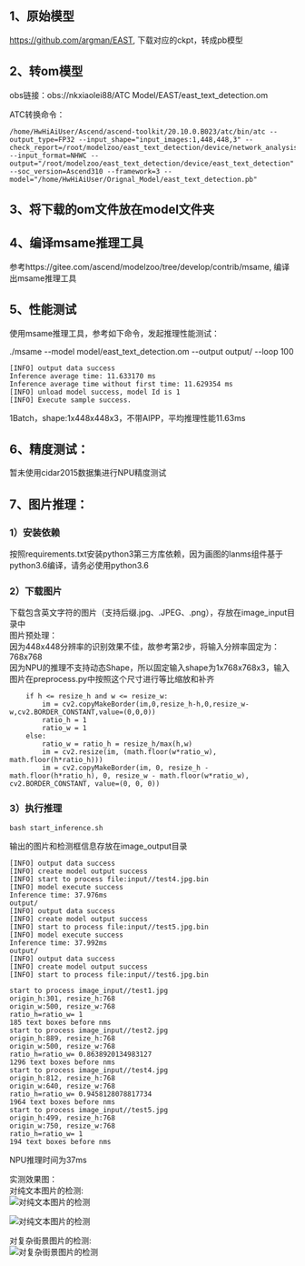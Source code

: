 ## 1、原始模型
https://github.com/argman/EAST, 下载对应的ckpt，转成pb模型

## 2、转om模型
obs链接：obs://nkxiaolei88/ATC Model/EAST/east_text_detection.om

ATC转换命令：
```
/home/HwHiAiUser/Ascend/ascend-toolkit/20.10.0.B023/atc/bin/atc --output_type=FP32 --input_shape="input_images:1,448,448,3" --check_report=/root/modelzoo/east_text_detection/device/network_analysis.report --input_format=NHWC --output="/root/modelzoo/east_text_detection/device/east_text_detection" --soc_version=Ascend310 --framework=3 --model="/home/HwHiAiUser/Orignal_Model/east_text_detection.pb" 
```

## 3、将下载的om文件放在model文件夹

## 4、编译msame推理工具
参考https://gitee.com/ascend/modelzoo/tree/develop/contrib/msame, 编译出msame推理工具

## 5、性能测试
使用msame推理工具，参考如下命令，发起推理性能测试： 

./msame --model model/east_text_detection.om --output output/ --loop 100
```
[INFO] output data success
Inference average time: 11.633170 ms
Inference average time without first time: 11.629354 ms
[INFO] unload model success, model Id is 1
[INFO] Execute sample success.
```
1Batch，shape:1x448x448x3，不带AIPP，平均推理性能11.63ms

## 6、精度测试：
暂未使用cidar2015数据集进行NPU精度测试

## 7、图片推理：
### 1）安装依赖
按照requirements.txt安装python3第三方库依赖，因为画图的lanms组件基于python3.6编译，请务必使用python3.6

### 2）下载图片
下载包含英文字符的图片（支持后缀.jpg、.JPEG、.png），存放在image_input目录中\
图片预处理：\
因为448x448分辨率的识别效果不佳，故参考第2步，将输入分辨率固定为：768x768 \
因为NPU的推理不支持动态Shape，所以固定输入shape为1x768x768x3，输入图片在preprocess.py中按照这个尺寸进行等比缩放和补齐
```
    if h <= resize_h and w <= resize_w:
        im = cv2.copyMakeBorder(im,0,resize_h-h,0,resize_w-w,cv2.BORDER_CONSTANT,value=(0,0,0))
        ratio_h = 1
        ratio_w = 1
    else:
        ratio_w = ratio_h = resize_h/max(h,w)
        im = cv2.resize(im, (math.floor(w*ratio_w), math.floor(h*ratio_h)))
        im = cv2.copyMakeBorder(im, 0, resize_h - math.floor(h*ratio_h), 0, resize_w - math.floor(w*ratio_w), cv2.BORDER_CONSTANT, value=(0, 0, 0))
```

### 3）执行推理
```
bash start_inference.sh
```
输出的图片和检测框信息存放在image_output目录
```
[INFO] output data success
[INFO] create model output success
[INFO] start to process file:input//test4.jpg.bin
[INFO] model execute success
Inference time: 37.976ms
output/
[INFO] output data success
[INFO] create model output success
[INFO] start to process file:input//test5.jpg.bin
[INFO] model execute success
Inference time: 37.992ms
output/
[INFO] output data success
[INFO] create model output success
[INFO] start to process file:input//test6.jpg.bin

start to process image_input//test1.jpg
origin_h:301, resize_h:768
origin_w:500, resize_w:768
ratio_h=ratio_w= 1
185 text boxes before nms
start to process image_input//test2.jpg
origin_h:889, resize_h:768
origin_w:500, resize_w:768
ratio_h=ratio_w= 0.8638920134983127
1296 text boxes before nms
start to process image_input//test4.jpg
origin_h:812, resize_h:768
origin_w:640, resize_w:768
ratio_h=ratio_w= 0.9458128078817734
1964 text boxes before nms
start to process image_input//test5.jpg
origin_h:499, resize_h:768
origin_w:750, resize_w:768
ratio_h=ratio_w= 1
194 text boxes before nms
```
NPU推理时间为37ms

实测效果图：\
对纯文本图片的检测:\
![对纯文本图片的检测](https://images.gitee.com/uploads/images/2020/1109/185333_1aadf2fa_7866623.jpeg "test2.jpg")

![对纯文本图片的检测](https://images.gitee.com/uploads/images/2020/1109/203854_11174a0b_7866623.jpeg "test11.jpg")

对复杂街景图片的检测:\
![对复杂街景图片的检测](https://images.gitee.com/uploads/images/2020/1109/185408_2de62a8e_7866623.jpeg "test3.jpg")